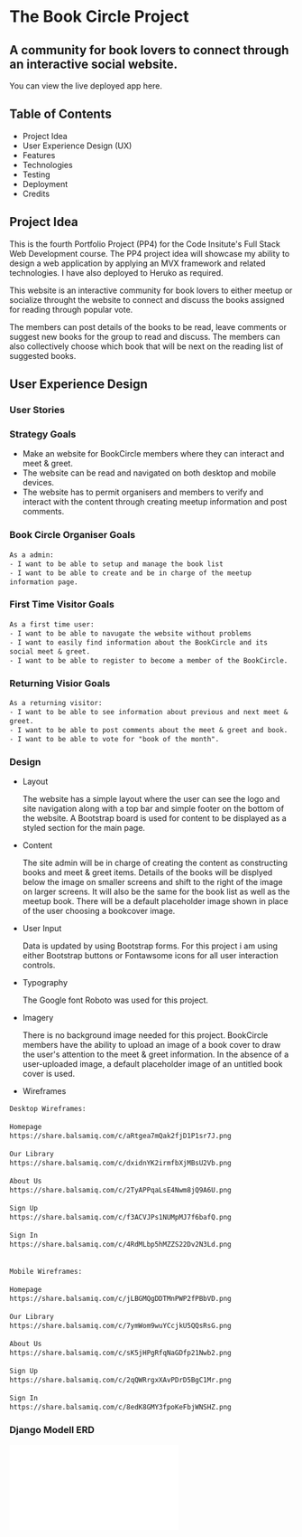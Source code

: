 # The Book Circle Project
## A community for book lovers to connect through an interactive social website. 

You can view the live deployed app here.

## Table of Contents
- Project Idea
- User Experience Design (UX)
- Features
- Technologies
- Testing
- Deployment
- Credits

## Project Idea
This is the fourth Portfolio Project (PP4) for the Code Insitute's Full Stack Web Development course.
The PP4 project idea will showcase my ability to design a web application by applying an MVX framework and related technologies. I have also deployed to Heruko as required. 

This website is an interactive community for book lovers to either meetup or socialize throught the website to connect and discuss the books assigned for reading through popular vote.

The members can post details of the books to be read, leave comments or suggest new books for the group to read and discuss. The members can also collectively choose which book that will be next on the reading list of suggested books.

## User Experience Design
### User Stories
   ### Strategy Goals
   - Make an website for BookCircle members where they can interact and meet & greet.
   - The website can be read and navigated on both desktop and mobile devices.
   - The website has to permit organisers and members to verify and interact with the content through creating meetup information and post comments. 
   
   ### Book Circle Organiser Goals 
    As a admin:
    - I want to be able to setup and manage the book list
    - I want to be able to create and be in charge of the meetup information page.
    
   ### First Time Visitor Goals 
    As a first time user:
    - I want to be able to navugate the website without problems
    - I want to easily find information about the BookCircle and its social meet & greet.
    - I want to be able to register to become a member of the BookCircle.
    
   ### Returning Visior Goals
    As a returning visitor:
    - I want to be able to see information about previous and next meet & greet.
    - I want to be able to post comments about the meet & greet and book.
    - I want to be able to vote for "book of the month".
    
  ### Design
  
   - Layout
     
     The website has a simple layout where the user can see the logo and site navigation along with a top bar and simple footer on the bottom of the website. A Bootstrap board is used for content to be displayed as a styled section for the main page.
     
   - Content
     
     The site admin will be in charge of creating the content as constructing books and meet & greet items. 
     Details of the books will be displyed below the image on smaller screens and shift to the right of the image on larger screens.
     It will also be the same for the book list as well as the meetup book.
     There will be a default placeholder image shown in place of the user choosing a bookcover image.
     
   - User Input
   
     Data is updated by using Bootstrap forms. For this project i am using either Bootstrap buttons or Fontawsome icons for all user interaction controls.
     
   - Typography
   
     The Google font Roboto was used for this project.
     
   - Imagery
   
     There is no background image needed for this project. BookCircle members have the ability to upload an image of a book cover to draw the user's attention to the meet & greet information. In the absence of a user-uploaded image, a default placeholder image of an untitled book cover is used. 
     
   - Wireframes
   
    Desktop Wireframes:
    
    Homepage
    https://share.balsamiq.com/c/aRtgea7mQak2fjD1P1sr7J.png
    
    Our Library
    https://share.balsamiq.com/c/dxidnYK2irmfbXjMBsU2Vb.png
    
    About Us
    https://share.balsamiq.com/c/2TyAPPqaLsE4Nwm8jQ9A6U.png
    
    Sign Up
    https://share.balsamiq.com/c/f3ACVJPs1NUMpMJ7f6bafQ.png
    
    Sign In
    https://share.balsamiq.com/c/4RdMLbp5hMZZS22Dv2N3Ld.png
    
    
    Mobile Wireframes:
    
    Homepage
    https://share.balsamiq.com/c/jLBGMQgDDTMnPWP2fPBbVD.png
    
    Our Library
    https://share.balsamiq.com/c/7ymWom9wuYCcjkU5QQsRsG.png
    
    About Us
    https://share.balsamiq.com/c/sK5jHPgRfqNaGDfp21Nwb2.png
    
    Sign Up
    https://share.balsamiq.com/c/2qQWRrgxXAvPDrD5BgC1Mr.png
    
    Sign In
    https://share.balsamiq.com/c/8edK8GMY3fpoKeFbjWNSHZ.png
    
  ### Django Modell ERD
  
  ![](media/Blankdiagram.pdf)
